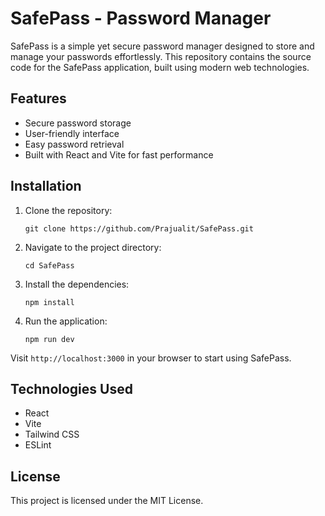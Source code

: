 
# SafePass - Password Manager

SafePass is a simple yet secure password manager designed to store and manage your passwords effortlessly. This repository contains the source code for the SafePass application, built using modern web technologies.

## Features
- Secure password storage
- User-friendly interface
- Easy password retrieval
- Built with React and Vite for fast performance

## Installation

1. Clone the repository:
   ```
   git clone https://github.com/Prajualit/SafePass.git
   ```

2. Navigate to the project directory:
   ```
   cd SafePass
   ```

3. Install the dependencies:
   ```
   npm install
   ```

4. Run the application:
   ```
   npm run dev
   ```

Visit `http://localhost:3000` in your browser to start using SafePass.

## Technologies Used
- React
- Vite
- Tailwind CSS
- ESLint

## License
This project is licensed under the MIT License.
